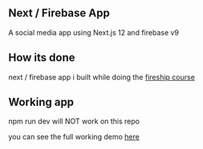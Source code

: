 ## Next / Firebase App

A social media app using Next.js 12 and firebase v9 


## How its done

next / firebase app i built while doing the [fireship course](https://fireship.io/courses/react-next-firebase/)


## Working app

npm run dev will NOT work on this repo

you can see the full working demo [here](https://first-next-app-44xwkmzi9-joaocardoso00.vercel.app/)
